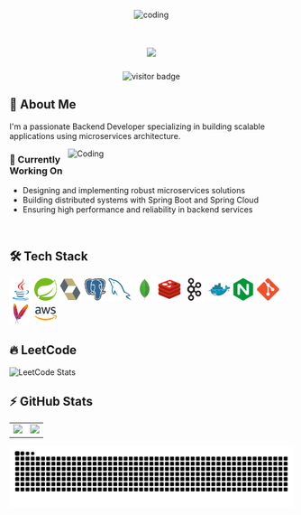 <br clear="both">

<div align="center">
    <img height="300" width="700" src="https://media2.giphy.com/media/v1.Y2lkPTc5MGI3NjExZWNmNnV1aDVmNGxlajR3aWExN2FqNG9tdWJmbnk2c3o4OXRpdHYzZyZlcD12MV9pbnRlcm5hbF9naWZfYnlfaWQmY3Q9Zw/LwxzFXEymTsf6/giphy.gif" alt="coding" />
</div>

<h1 align="center">
  <img src="https://readme-typing-svg.herokuapp.com/?lines=Hello,+I'm+Tagir!;Welcome+to+my+profile!&center=true&size=30">
</h1>


<div align="center">
  <img src="https://visitor-badge.laobi.icu/badge?page_id=tishembitov.tishembitov&left_text=Profile%20Views&left_color=gray&right_color=blue" alt="visitor badge"/>
</div>

## 🚀 About Me

I'm a passionate Backend Developer specializing in building scalable applications using microservices architecture.

<img align="right" alt="Coding" width="400" src="https://i.pinimg.com/originals/b1/5b/d5/b15bd596014d9d9310e59b07b85da550.gif">

### 🔭 Currently Working On
- Designing and implementing robust microservices solutions
- Building distributed systems with Spring Boot and Spring Cloud
- Ensuring high performance and reliability in backend services

<br clear="both">

## 🛠 Tech Stack

<p align="left">
  <img src="https://raw.githubusercontent.com/devicons/devicon/master/icons/java/java-original.svg" alt="java" width="40" height="40"/>
  <img src="https://raw.githubusercontent.com/devicons/devicon/master/icons/spring/spring-original.svg" alt="spring" width="40" height="40"/>
  <img src="https://raw.githubusercontent.com/devicons/devicon/master/icons/hibernate/hibernate-original.svg" alt="hibernate" width="40" height="40"/>
  <img src="https://raw.githubusercontent.com/devicons/devicon/master/icons/postgresql/postgresql-original.svg" alt="postgresql" width="40" height="40"/>
  <img src="https://raw.githubusercontent.com/devicons/devicon/master/icons/mysql/mysql-original.svg" alt="mysql" width="40" height="40"/>
  <img src="https://raw.githubusercontent.com/devicons/devicon/master/icons/mongodb/mongodb-original.svg" alt="mongodb" width="40" height="40"/>
  <img src="https://raw.githubusercontent.com/devicons/devicon/master/icons/redis/redis-original.svg" alt="redis" width="40" height="40"/>
  <img src="https://raw.githubusercontent.com/devicons/devicon/master/icons/apachekafka/apachekafka-original.svg" alt="kafka" width="40" height="40"/>
  <img src="https://raw.githubusercontent.com/devicons/devicon/master/icons/docker/docker-original.svg" alt="docker" width="40" height="40"/>
  <img src="https://raw.githubusercontent.com/devicons/devicon/master/icons/nginx/nginx-original.svg" alt="nginx" width="40" height="40"/>
  <img src="https://raw.githubusercontent.com/devicons/devicon/master/icons/git/git-original.svg" alt="git" width="40" height="40"/>
  <img src="https://raw.githubusercontent.com/devicons/devicon/master/icons/maven/maven-original.svg" alt="maven" width="40" height="40"/>
  <img src="https://raw.githubusercontent.com/devicons/devicon/master/icons/amazonwebservices/amazonwebservices-original-wordmark.svg" alt="aws" width="40" height="40"/>
</p>

## 🔥 LeetCode

<div align="left">

![LeetCode Stats](https://leetcard.jacoblin.cool/tishembitov?theme=dark&border=1&radius=20)

</div>

## ⚡ GitHub Stats
<table>
  <tr>
    <td>
      <img src="https://github-readme-stats.vercel.app/api?username=tishembitov&count_private=true&show_icons=true&theme=dracula&hide_border=true&bg_color=00000000&cache_seconds=86400" />
    </td>
    <td>
      <img src="https://github-readme-stats.vercel.app/api/top-langs/?username=tishembitov&theme=dracula&layout=compact&hide_border=true&bg_color=00000000&cache_seconds=86400" />
    </td>
  </tr>
</table>

<picture>
  <source media="(prefers-color-scheme: dark)" srcset="https://raw.githubusercontent.com/tishembitov/tishembitov/output/ocean-dark.svg" />
  <source media="(prefers-color-scheme: light)" srcset="https://raw.githubusercontent.com/tishembitov/tishembitov/output/ocean-snake.svg" />
  <img alt="github-snake" src="https://raw.githubusercontent.com/tishembitov/tishembitov/output/ocean-snake.svg" />
</picture>
